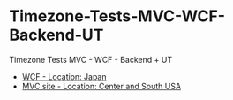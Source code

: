# Timezone-Tests-MVC-WCF-Backend-UT
Timezone Tests MVC - WCF - Backend + UT

- [WCF - Location: Japan](http://rauljapon.cloudapp.net/WCFTestDate.svc)
- [MVC site - Location: Center and South USA](http://raulcentrousa.cloudapp.net)

